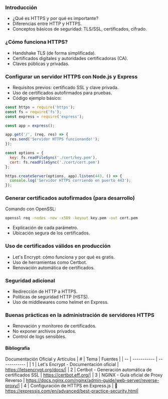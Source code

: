 ### Introducción
- ¿Qué es HTTPS y por qué es importante?
- Diferencias entre HTTP y HTTPS.
- Conceptos básicos de seguridad: TLS/SSL, certificados, cifrado.

### ¿Cómo funciona HTTPS?
- Handshake TLS (de forma simplificada).
- Certificados digitales y autoridades certificadoras (CA).
- Claves públicas y privadas.

### Configurar un servidor HTTPS con Node.js y Express
- Requisitos previos: certificado SSL y clave privada.
- Uso de certificados autofirmados para pruebas.
- Código ejemplo básico:


```js
const https = require('https');
const fs = require('fs');
const express = require('express');

const app = express();

app.get('/', (req, res) => {
  res.send('Servidor HTTPS funcionando!');
});

const options = {
  key: fs.readFileSync('./cert/key.pem'),
  cert: fs.readFileSync('./cert/cert.pem')
};

https.createServer(options, app).listen(443, () => {
  console.log('Servidor HTTPS corriendo en puerto 443');
});

```

### Generar certificados autofirmados (para desarrollo)
Comando con OpenSSL:

```bash
openssl req -nodes -new -x509 -keyout key.pem -out cert.pem
```
- Explicación de cada parámetro.
- Ubicación segura de los certificados.

### Uso de certificados válidos en producción
- Let's Encrypt: cómo funciona y por qué es gratis.
- Uso de herramientas como Certbot.
- Renovación automática de certificados.

### Seguridad adicional
- Redirección de HTTP a HTTPS.
- Políticas de seguridad HTTP (HSTS).
- Uso de middlewares como helmet en Express.

### Buenas prácticas en la administración de servidores HTTPS
- Renovación y monitoreo de certificados.
- No exponer archivos privados.
- Control de logs sensibles.

#### Bibliografía
Documentación Oficial y Artículos
| # | Tema | Fuentes |
| -- | ----------- | ------------ |
| 1 | Let's Encrypt - Documentación oficial | https://letsencrypt.org/docs/|
| 2 | Certbot - Generación automática de certificados SSL | https://certbot.eff.org/|
| 3 | NGINX - Guía oficial de Proxy Reverso | https://docs.nginx.com/nginx/admin-guide/web-server/reverse-proxy/| 
| 4 | Configuración de HTTPS en Express.js | 🔗 https://expressjs.com/en/advanced/best-practice-security.html| 

